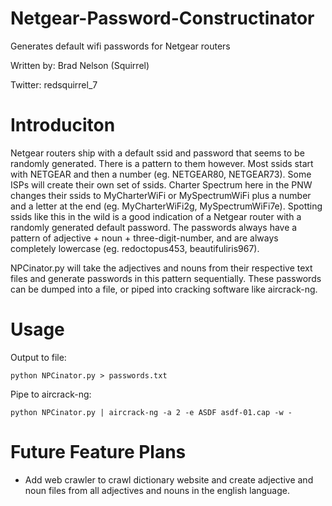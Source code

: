 # Netgear-Password-Constructinator
Generates default wifi passwords for Netgear routers

Written by: Brad Nelson (Squirrel)

Twitter: redsquirrel_7

# Introduciton
Netgear routers ship with a default ssid and password that seems to be randomly generated. There is a pattern to them however. Most ssids start with NETGEAR and then a number (eg. NETGEAR80, NETGEAR73). Some ISPs will create their own set of ssids. Charter Spectrum here in the PNW changes their ssids to MyCharterWiFi or MySpectrumWiFi plus a number and a letter at the end (eg. MyCharterWiFi2g, MySpectrumWiFi7e). Spotting ssids like this in the wild is a good indication of a Netgear router with a randomly generated default password. The passwords always have a pattern of adjective + noun + three-digit-number, and are always completely lowercase (eg. redoctopus453, beautifuliris967). 

NPCinator.py will take the adjectives and nouns from their respective text files and generate passwords in this pattern sequentially. These passwords can be dumped into a file, or piped into cracking software like aircrack-ng.

# Usage
Output to file: 
```
python NPCinator.py > passwords.txt
```

Pipe to aircrack-ng:
```
python NPCinator.py | aircrack-ng -a 2 -e ASDF asdf-01.cap -w -
```

# Future Feature Plans
- Add web crawler to crawl dictionary website and create adjective and noun files from all adjectives and nouns in the english language.
